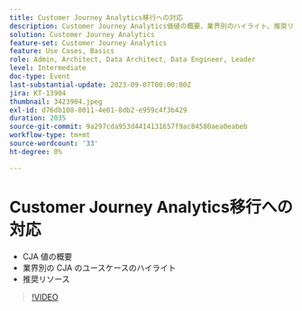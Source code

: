 ```yaml
---
title: Customer Journey Analytics移行への対応
description: Customer Journey Analytics価値の概要、業界別のハイライト、推奨リソース
solution: Customer Journey Analytics
feature-set: Customer Journey Analytics
feature: Use Cases, Basics
role: Admin, Architect, Data Architect, Data Engineer, Leader
level: Intermediate
doc-type: Event
last-substantial-update: 2023-09-07T00:00:00Z
jira: KT-13904
thumbnail: 3423904.jpeg
exl-id: d76db108-8011-4e01-8db2-e959c4f3b429
duration: 2035
source-git-commit: 9a297cda953d4414131657f9ac84580aea0eabeb
workflow-type: tm+mt
source-wordcount: '33'
ht-degree: 0%

---
```


# Customer Journey Analytics移行への対応

* CJA 値の概要
* 業界別の CJA のユースケースのハイライト
* 推奨リソース

>[!VIDEO](https://video.tv.adobe.com/v/3423904/?learn=on)
